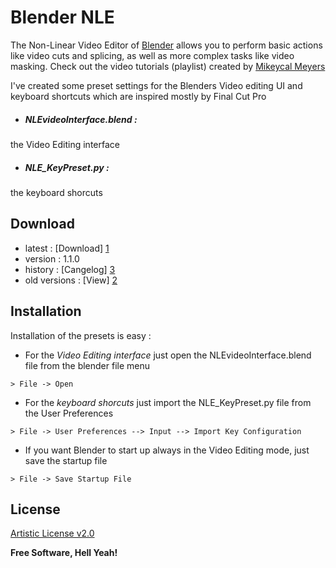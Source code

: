 Blender NLE
=========

The Non-Linear Video Editor of [Blender] allows you to perform basic actions like video cuts and splicing, as well as more complex tasks like video masking. Check out the video tutorials (playlist) created by [Mikeycal Meyers]

I've created some preset settings for the Blenders Video editing UI and keyboard shortcuts which are inspired mostly by Final Cut Pro

  - ##### NLEvideoInterface.blend : 
  the Video Editing interface
 
  - ##### NLE_KeyPreset.py :
  the keyboard shorcuts

Download
----
- latest :        [Download] [1]
- version :       1.1.0
- history :       [Cangelog] [3]
- old versions :  [View] [2]

Installation
--------------

Installation of the presets is easy :

- For the *Video Editing interface* just open the NLEvideoInterface.blend file from the blender file menu

```
> File -> Open
```

- For the *keyboard shorcuts* just import the NLE_KeyPreset.py file from the User Preferences

```
> File -> User Preferences --> Input --> Import Key Configuration
```

- If you want Blender to start up always in the Video Editing mode, just save the startup file

```
> File -> Save Startup File
```

License
----

[Artistic License v2.0]


**Free Software, Hell Yeah!**

[1]:https://github.com/cerebrux/Blender-NLE/archive/master.zip
[2]:https://github.com/cerebrux/Blender-NLE/releases
[3]:https://github.com/cerebrux/Blender-NLE/commits/master
[Artistic License v2.0]:https://github.com/cerebrux/Blender-NLE/blob/master/LICENSE
[Mikeycal Meyers]:https://www.youtube.com/playlist?list=PLjyuVPBuorqIZOWRDICIZ2WCFapHHYLPv
[Blender]:http://www.blender.org/
